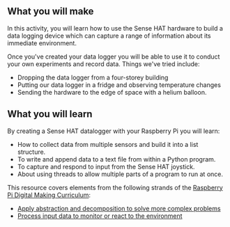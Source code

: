 ## What you will make

In this activity, you will learn how to use the Sense HAT hardware to build a data logging device which can capture a range of information about its immediate environment.

Once you've created your data logger you will be able to use it to conduct your own experiments and record data. Things we've tried include:

- Dropping the data logger from a four-storey building
- Putting our data logger in a fridge and observing temperature changes
- Sending the hardware to the edge of space with a helium balloon.

## What you will learn
By creating a Sense HAT datalogger with your Raspberry Pi you will learn:

- How to collect data from multiple sensors and build it into a list structure.
- To write and append data to a text file from within a Python program.
- To capture and respond to input from the Sense HAT joystick.
- About using threads to allow multiple parts of a program to run at once.

This resource covers elements from the following strands of the [Raspberry Pi Digital Making Curriculum](https://www.raspberrypi.org/curriculum/):

- [Apply abstraction and decomposition to solve more complex problems](https://www.raspberrypi.org/curriculum/programming/developer)
- [Process input data to monitor or react to the environment](https://www.raspberrypi.org/curriculum/physical-computing/developer)

